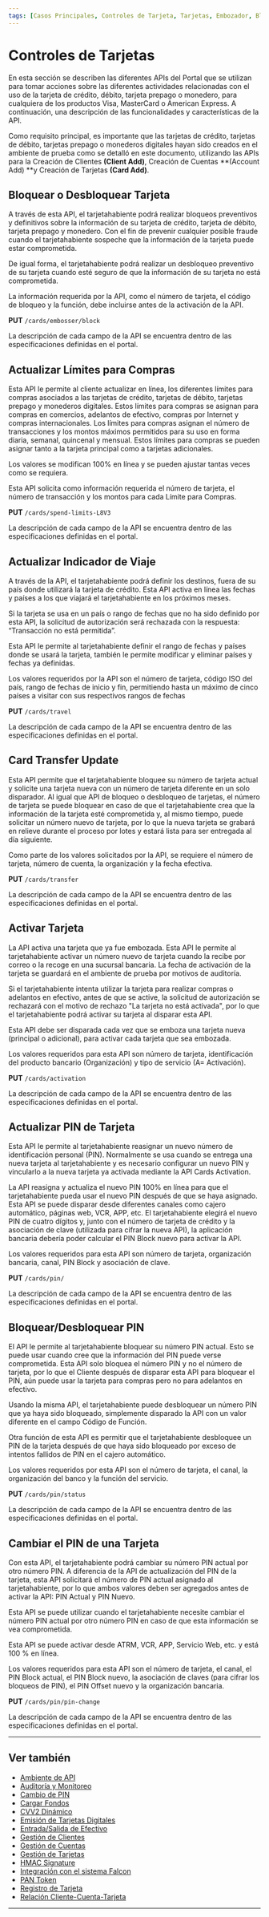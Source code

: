 ```yaml
---
tags: [Casos Principales, Controles de Tarjeta, Tarjetas, Embozador, Bloquear, Desbloquear, Límites, Viajes, Transferir, Activar, PIN]
---
```


# Controles de Tarjetas

En esta sección se describen las diferentes APIs del Portal que se utilizan para tomar acciones sobre las diferentes actividades relacionadas con el uso de la tarjeta de crédito, débito, tarjeta prepago o monedero, para cualquiera de los productos Visa, MasterCard o American Express. A continuación, una descripción de las funcionalidades y características de la API.

Como requisito principal, es importante que las tarjetas de crédito, tarjetas de débito, tarjetas prepago o monederos digitales hayan sido creados en el ambiente de prueba como se detalló en este documento, utilizando las APIs para la Creación de Clientes **(Client Add)**, Creación de Cuentas **(Account Add) **y Creación de Tarjetas **(Card Add)**.

## Bloquear o Desbloquear Tarjeta

A través de esta API, el tarjetahabiente podrá realizar bloqueos preventivos y definitivos sobre la información de su tarjeta de crédito, tarjeta de débito, tarjeta prepago y monedero. Con el fin de prevenir cualquier posible fraude cuando el tarjetahabiente sospeche que la información de la tarjeta puede estar comprometida.

De igual forma, el tarjetahabiente podrá realizar un desbloqueo preventivo de su tarjeta cuando esté seguro de que la información de su tarjeta no está comprometida.

La información requerida por la API, como el número de tarjeta, el código de bloqueo y la función, debe incluirse antes de la activación de la API.

**PUT** `/cards/embosser/block`

La descripción de cada campo de la API se encuentra dentro de las especificaciones definidas en el portal.

## Actualizar Límites para Compras 

Esta API le permite al cliente actualizar en línea, los diferentes límites para compras asociados a las tarjetas de crédito, tarjetas de débito, tarjetas prepago y monederos digitales. Estos límites para compras se asignan para compras en comercios, adelantos de efectivo, compras por Internet y compras internacionales. Los límites para compras asignan el número de transacciones y los montos máximos permitidos para su uso en forma diaria, semanal, quincenal y mensual. Estos límites para compras se pueden asignar tanto a la tarjeta principal como a tarjetas adicionales.

Los valores se modifican 100% en línea y se pueden ajustar tantas veces como se requiera.

Esta API solicita como información requerida el número de tarjeta, el número de transacción y los montos para cada Límite para Compras.

**PUT** `/cards/spend-limits-L8V3`

La descripción de cada campo de la API se encuentra dentro de las especificaciones definidas en el portal.

## Actualizar Indicador de Viaje

A través de la API, el tarjetahabiente podrá definir los destinos, fuera de su país donde utilizará la tarjeta de crédito. Esta API activa en línea las fechas y países a los que viajará el tarjetahabiente en los próximos meses.

Si la tarjeta se usa en un país o rango de fechas que no ha sido definido por esta API, la solicitud de autorización será rechazada con la respuesta: “Transacción no está permitida”.

Esta API le permite al tarjetahabiente definir el rango de fechas y países donde se usará la tarjeta, también le permite modificar y eliminar países y fechas ya definidas.

Los valores requeridos por la API son el número de tarjeta, código ISO del país, rango de fechas de inicio y fin, permitiendo hasta un máximo de cinco países a visitar con sus respectivos rangos de fechas

**PUT** `/cards/travel`

La descripción de cada campo de la API se encuentra dentro de las especificaciones definidas en el portal.

## Card Transfer Update

Esta API permite que el tarjetahabiente bloquee su número de tarjeta actual y solicite una tarjeta nueva con un número de tarjeta diferente en un solo disparador. Al igual que API de bloqueo o desbloqueo de tarjetas, el número de tarjeta se puede bloquear en caso de que el tarjetahabiente crea que la información de la tarjeta esté comprometida y, al mismo tiempo, puede solicitar un número nuevo de tarjeta, por lo que la nueva tarjeta se grabará en relieve durante el proceso por lotes y estará lista para ser entregada al día siguiente.

Como parte de los valores solicitados por la API, se requiere el número de tarjeta, número de cuenta, la organización y la fecha efectiva.

**PUT** `/cards/transfer`

La descripción de cada campo de la API se encuentra dentro de las especificaciones definidas en el portal.

## Activar Tarjeta

La API activa una tarjeta que ya fue embozada. Esta API le permite al tarjetahabiente activar un número nuevo de tarjeta cuando la recibe por correo o la recoge en una sucursal bancaria. La fecha de activación de la tarjeta se guardará en el ambiente de prueba por motivos de auditoría.

Si el tarjetahabiente intenta utilizar la tarjeta para realizar compras o adelantos en efectivo, antes de que se active, la solicitud de autorización se rechazará con el motivo de rechazo "La tarjeta no está activada", por lo que el tarjetahabiente podrá activar su tarjeta al disparar esta API.

Esta API debe ser disparada cada vez que se emboza una tarjeta nueva (principal o adicional), para activar cada tarjeta que sea embozada.

Los valores requeridos para esta API son número de tarjeta, identificación del producto bancario (Organización) y tipo de servicio (A= Activación).

**PUT** `/cards/activation`

La descripción de cada campo de la API se encuentra dentro de las especificaciones definidas en el portal.

## Actualizar PIN de Tarjeta

Esta API le permite al tarjetahabiente reasignar un nuevo número de identificación personal (PIN). Normalmente se usa cuando se entrega una nueva tarjeta al tarjetahabiente y es necesario configurar un nuevo PIN y vincularlo a la nueva tarjeta ya activada mediante la API Cards Activation.

La API reasigna y actualiza el nuevo PIN 100% en línea para que el tarjetahabiente pueda usar el nuevo PIN después de que se haya asignado. Esta API se puede disparar 
desde diferentes canales como cajero automático, páginas web, VCR, APP, etc. El tarjetahabiente elegirá el nuevo PIN de cuatro dígitos y, junto con el número de tarjeta de crédito y la asociación de clave (utilizada para cifrar la nueva API), la aplicación bancaria debería poder calcular el PIN Block nuevo para activar la API.

Los valores requeridos para esta API son número de tarjeta, organización bancaria, canal, PIN Block y asociación de clave.

**PUT** `/cards/pin/`

La descripción de cada campo de la API se encuentra dentro de las especificaciones definidas en el portal.

## Bloquear/Desbloquear PIN

El API le permite al tarjetahabiente bloquear su número PIN actual. Esto se puede usar cuando cree que la información del PIN puede verse comprometida. Esta API solo bloquea el número PIN y no el número de tarjeta, por lo que el Cliente después de disparar esta API para bloquear el PIN, aún puede usar la tarjeta para compras pero no para adelantos en efectivo.

Usando la misma API, el tarjetahabiente puede desbloquear un número PIN que ya haya sido bloqueado, simplemente disparado la API con un valor diferente en el campo Código de Función.

Otra función de esta API es permitir que el tarjetahabiente desbloquee un PIN de la tarjeta después de que haya sido bloqueado por exceso de intentos fallidos de PIN en el cajero automático.

Los valores requeridos por esta API son el número de tarjeta, el canal, la organización del banco y la función del servicio.

**PUT** `/cards/pin/status`

La descripción de cada campo de la API se encuentra dentro de las especificaciones definidas en el portal.

## Cambiar el PIN de una Tarjeta

Con esta API, el tarjetahabiente podrá cambiar su número PIN actual por otro número PIN. A diferencia de la API de actualización del PIN de la tarjeta, esta API solicitará el número de PIN actual asignado al tarjetahabiente, por lo que ambos valores deben ser agregados antes de activar la API: PIN Actual y PIN Nuevo.

Esta API se puede utilizar cuando el tarjetahabiente necesite cambiar el número PIN actual por otro número PIN en caso de que esta información se vea comprometida. 

Esta API se puede activar desde ATRM, VCR, APP, Servicio Web, etc. y está 100 % en línea.

Los valores requeridos para esta API son el número de tarjeta, el canal, el PIN Block actual, el PIN Block nuevo, la asociación de claves (para cifrar los bloqueos de PIN), el PIN Offset nuevo y la organización bancaria.

**PUT** `/cards/pin/pin-change`

La descripción de cada campo de la API se encuentra dentro de las especificaciones definidas en el portal.

---

## Ver también

- [Ambiente de API](?path=docs/spanish/casos-principales/ambiente-api.md)
- [Auditoría y Monitoreo](?path=docs/spanish/casos-principales/auditoria.md)
- [Cambio de PIN](?path=docs/spanish/casos-principales/cambio-pin.md)
- [Cargar Fondos](?path=docs/spanish/casos-principales/cargas.md.md)
- [CVV2 Dinámico](?path=docs/spanish/casos-principales/cvv-dinamico.md)
- [Emisión de Tarjetas Digitales](?path=docs/spanish/casos-principales/emision-tarjetas.md)
- [Entrada/Salida de Efectivo](?path=docs/spanish/casos-principales/entrada-salida-efectivo.md.md)
- [Gestión de Clientes](?path=docs/spanish/casos-principales/gestion-clientes.md)
- [Gestión de Cuentas](?path=docs/spanish/casos-principales/gestion-cuentas.md)
- [Gestión de Tarjetas](?path=docs/spanish/casos-principales/gestion-tarjetas.md)
- [HMAC Signature](?path=docs/spanish/casos-principales/hmac.md)
- [Integración con el sistema Falcon](?path=docs/spanish/casos-principales/integracion-falcon.md)
- [PAN Token](?path=docs/spanish/casos-principales/pan-token.md)
- [Registro de Tarjeta](?path=docs/spanish/casos-principales/registro.md)
- [Relación Cliente-Cuenta-Tarjeta](?path=docs/spanish/casos-principales/relacion.md)

---
